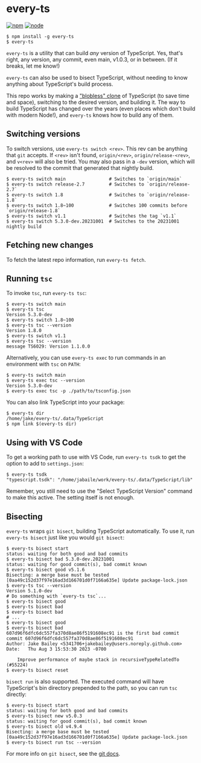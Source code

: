 # every-ts

[![npm](https://img.shields.io/npm/v/every-ts.svg)](https://npmjs.com/package/every-ts)
[![node](https://img.shields.io/node/v/every-ts.svg)](https://nodejs.org)

```console
$ npm install -g every-ts
$ every-ts
```

`every-ts` is a utility that can build _any_ version of TypeScript. Yes, that's
right, any version, any commit, even main, v1.0.3, or in between. (If it breaks,
let me know!)

`every-ts` can also be used to bisect TypeScript, without needing to know
anything about TypeScript's build process.

This repo works by making a
["blobless" clone](https://github.blog/2020-12-21-get-up-to-speed-with-partial-clone-and-shallow-clone/)
of TypeScript (to save time and space), switching to the desired version, and
building it. The way to build TypeScript has changed over the years (even places
which don't build with modern Node!), and `every-ts` knows how to build any of
them.

## Switching versions

To switch versions, use `every-ts switch <rev>`. This rev can be anything that
`git` accepts. If `<rev>` isn't found, `origin/<rev>`, `origin/release-<rev>`,
and `v<rev>` will also be tried. You may also pass in a `-dev` version, which
will be resolved to the commit that generated that nightly build.

```console
$ every-ts switch main                # Switches to `origin/main`
$ every-ts switch release-2.7         # Switches to `origin/release-2.7`
$ every-ts switch 1.8                 # Switches to `origin/release-1.8`
$ every-ts switch 1.8~100             # Switches 100 commits before `origin/release-1.8`
$ every-ts switch v1.1                # Switches the tag `v1.1`
$ every-ts switch 5.3.0-dev.20231001  # Switches to the 20231001 nightly build
```

## Fetching new changes

To fetch the latest repo information, run `every-ts fetch`.

## Running `tsc`

To invoke `tsc`, run `every-ts tsc`:

```console
$ every-ts switch main
$ every-ts tsc
Version 5.3.0-dev
$ every-ts switch 1.8~100
$ every-ts tsc --version
Version 1.8.0
$ every-ts switch v1.1
$ every-ts tsc --version
message TS6029: Version 1.1.0.0
```

Alternatively, you can use `every-ts exec` to run commands in an environment
with `tsc` on `PATH`:

```console
$ every-ts switch main
$ every-ts exec tsc --version
Version 5.3.0-dev
$ every-ts exec tsc -p ./path/to/tsconfig.json
```

You can also link TypeScript into your package:

```console
$ every-ts dir
/home/jake/every-ts/.data/TypeScript
$ npm link $(every-ts dir)
```

## Using with VS Code

To get a working path to use with VS Code, run `every-ts tsdk` to get the option
to add to `settings.json`:

```console
$ every-ts tsdk
"typescript.tsdk": "/home/jabaile/work/every-ts/.data/TypeScript/lib"
```

Remember, you still need to use the "Select TypeScript Version" command to make
this active. The setting itself is not enough.

## Bisecting

`every-ts` wraps `git bisect`, building TypeScript automatically. To use it, run
`every-ts bisect` just like you would `git bisect`:

```console
$ every-ts bisect start
status: waiting for both good and bad commits
$ every-ts bisect bad 5.3.0-dev.20231001
status: waiting for good commit(s), bad commit known
$ every-ts bisect good v5.1.6
Bisecting: a merge base must be tested
[0aa49c152d37f97e16ad3d166701d0f7166a635e] Update package-lock.json
$ every-ts tsc --version
Version 5.1.0-dev
# Do something with `every-ts tsc`...
$ every-ts bisect good
$ every-ts bisect bad
$ every-ts bisect bad
# ...
$ every-ts bisect good
$ every-ts bisect bad
607d96f6dfc6dc557fa370d8ae86f5191608ec91 is the first bad commit
commit 607d96f6dfc6dc557fa370d8ae86f5191608ec91
Author: Jake Bailey <5341706+jakebailey@users.noreply.github.com>
Date:   Thu Aug 3 15:53:30 2023 -0700

    Improve performance of maybe stack in recursiveTypeRelatedTo (#55224)
$ every-ts bisect reset
```

`bisect run` is also supported. The executed command will have TypeScript's bin
directory prepended to the path, so you can run `tsc` directly:

```console
$ every-ts bisect start
status: waiting for both good and bad commits
$ every-ts bisect new v5.0.3
status: waiting for good commit(s), bad commit known
$ every-ts bisect old v4.9.4
Bisecting: a merge base must be tested
[0aa49c152d37f97e16ad3d166701d0f7166a635e] Update package-lock.json
$ every-ts bisect run tsc --version
```

For more info on `git bisect`, see the
[git docs](https://git-scm.com/docs/git-bisect).
